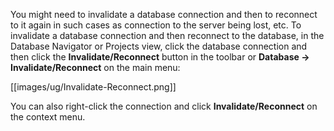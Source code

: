 You might need to invalidate a database connection and then to reconnect to it again in such cases as connection to the server being lost, etc. To invalidate a database connection and then reconnect to the database, in the Database Navigator or Projects view, click the database connection and then click the **Invalidate/Reconnect** button in the toolbar or **Database -> Invalidate/Reconnect** on the main menu:

[[images/ug/Invalidate-Reconnect.png]]

You can also right-click the connection and click **Invalidate/Reconnect** on the context menu.